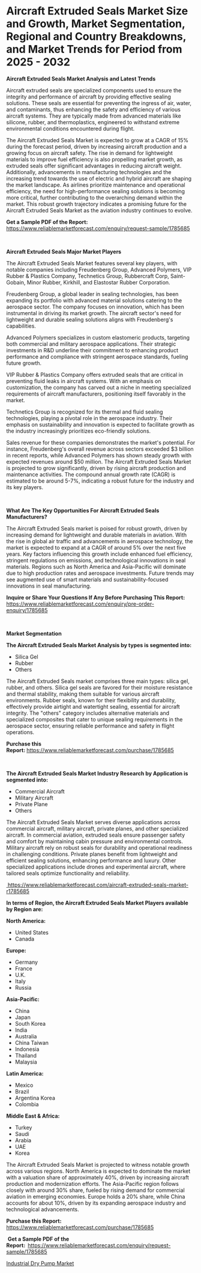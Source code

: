 <p><h1>Aircraft Extruded Seals Market Size and Growth, Market Segmentation, Regional and Country Breakdowns, and Market Trends for Period from 2025 -  2032</h1></p><p><strong>Aircraft Extruded Seals Market Analysis and Latest Trends</strong></p>
<p><p>Aircraft extruded seals are specialized components used to ensure the integrity and performance of aircraft by providing effective sealing solutions. These seals are essential for preventing the ingress of air, water, and contaminants, thus enhancing the safety and efficiency of various aircraft systems. They are typically made from advanced materials like silicone, rubber, and thermoplastics, engineered to withstand extreme environmental conditions encountered during flight.</p><p>The Aircraft Extruded Seals Market is expected to grow at a CAGR of 15% during the forecast period, driven by increasing aircraft production and a growing focus on aircraft safety. The rise in demand for lightweight materials to improve fuel efficiency is also propelling market growth, as extruded seals offer significant advantages in reducing aircraft weight. Additionally, advancements in manufacturing technologies and the increasing trend towards the use of electric and hybrid aircraft are shaping the market landscape. As airlines prioritize maintenance and operational efficiency, the need for high-performance sealing solutions is becoming more critical, further contributing to the overarching demand within the market. This robust growth trajectory indicates a promising future for the Aircraft Extruded Seals Market as the aviation industry continues to evolve.</p></p>
<p><strong>Get a Sample PDF of the Report:&nbsp;</strong> <a href="https://www.reliablemarketforecast.com/enquiry/request-sample/1785685?utm_campaign=3089&utm_medium=2&utm_source=Github&utm_content=ia&utm_term=25032025&utm_id=aircraft-extruded-seals">https://www.reliablemarketforecast.com/enquiry/request-sample/1785685</a></p>
<p>&nbsp;</p>
<p><strong>Aircraft Extruded Seals Major Market Players</strong></p>
<p><p>The Aircraft Extruded Seals Market features several key players, with notable companies including Freudenberg Group, Advanced Polymers, VIP Rubber & Plastics Company, Technetics Group, Rubbercraft Corp, Saint-Gobain, Minor Rubber, Kirkhill, and Elastostar Rubber Corporation. </p><p>Freudenberg Group, a global leader in sealing technologies, has been expanding its portfolio with advanced material solutions catering to the aerospace sector. The company focuses on innovation, which has been instrumental in driving its market growth. The aircraft sector's need for lightweight and durable sealing solutions aligns with Freudenberg's capabilities.</p><p>Advanced Polymers specializes in custom elastomeric products, targeting both commercial and military aerospace applications. Their strategic investments in R&D underline their commitment to enhancing product performance and compliance with stringent aerospace standards, fueling future growth.</p><p>VIP Rubber & Plastics Company offers extruded seals that are critical in preventing fluid leaks in aircraft systems. With an emphasis on customization, the company has carved out a niche in meeting specialized requirements of aircraft manufacturers, positioning itself favorably in the market.</p><p>Technetics Group is recognized for its thermal and fluid sealing technologies, playing a pivotal role in the aerospace industry. Their emphasis on sustainability and innovation is expected to facilitate growth as the industry increasingly prioritizes eco-friendly solutions.</p><p>Sales revenue for these companies demonstrates the market's potential. For instance, Freudenberg's overall revenue across sectors exceeded $3 billion in recent reports, while Advanced Polymers has shown steady growth with expected revenues around $50 million. The Aircraft Extruded Seals Market is projected to grow significantly, driven by rising aircraft production and maintenance activities. The compound annual growth rate (CAGR) is estimated to be around 5-7%, indicating a robust future for the industry and its key players.</p></p>
<p>&nbsp;</p>
<p><strong>What Are The Key Opportunities For Aircraft Extruded Seals Manufacturers?</strong></p>
<p><p>The Aircraft Extruded Seals market is poised for robust growth, driven by increasing demand for lightweight and durable materials in aviation. With the rise in global air traffic and advancements in aerospace technology, the market is expected to expand at a CAGR of around 5% over the next five years. Key factors influencing this growth include enhanced fuel efficiency, stringent regulations on emissions, and technological innovations in seal materials. Regions such as North America and Asia-Pacific will dominate due to high production rates and aerospace investments. Future trends may see augmented use of smart materials and sustainability-focused innovations in seal manufacturing.</p></p>
<p><strong>Inquire or Share Your Questions If Any Before Purchasing This Report:</strong> <a href="https://www.reliablemarketforecast.com/enquiry/pre-order-enquiry/1785685?utm_campaign=3089&utm_medium=2&utm_source=Github&utm_content=ia&utm_term=25032025&utm_id=aircraft-extruded-seals">https://www.reliablemarketforecast.com/enquiry/pre-order-enquiry/1785685</a></p>
<p>&nbsp;</p>
<p><strong>Market Segmentation</strong></p>
<p><strong>The Aircraft Extruded Seals Market Analysis by types is segmented into:</strong></p>
<p><ul><li>Silica Gel</li><li>Rubber</li><li>Others</li></ul></p>
<p><p>The Aircraft Extruded Seals market comprises three main types: silica gel, rubber, and others. Silica gel seals are favored for their moisture resistance and thermal stability, making them suitable for various aircraft environments. Rubber seals, known for their flexibility and durability, effectively provide airtight and watertight sealing, essential for aircraft integrity. The "others" category includes alternative materials and specialized composites that cater to unique sealing requirements in the aerospace sector, ensuring reliable performance and safety in flight operations.</p></p>
<p><strong>Purchase this Report:&nbsp;</strong><a href="https://www.reliablemarketforecast.com/purchase/1785685?utm_campaign=3089&utm_medium=2&utm_source=Github&utm_content=ia&utm_term=25032025&utm_id=aircraft-extruded-seals">https://www.reliablemarketforecast.com/purchase/1785685</a></p>
<p>&nbsp;</p>
<p><strong>The Aircraft Extruded Seals Market Industry Research by Application is segmented into:</strong></p>
<p><ul><li>Commercial Aircraft</li><li>Military Aircraft</li><li>Private Plane</li><li>Others</li></ul></p>
<p><p>The Aircraft Extruded Seals Market serves diverse applications across commercial aircraft, military aircraft, private planes, and other specialized aircraft. In commercial aviation, extruded seals ensure passenger safety and comfort by maintaining cabin pressure and environmental controls. Military aircraft rely on robust seals for durability and operational readiness in challenging conditions. Private planes benefit from lightweight and efficient sealing solutions, enhancing performance and luxury. Other specialized applications include drones and experimental aircraft, where tailored seals optimize functionality and reliability.</p></p>
<p><a href="https://www.reliablemarketforecast.com/aircraft-extruded-seals-market-r1785685?utm_campaign=3089&utm_medium=2&utm_source=Github&utm_content=ia&utm_term=25032025&utm_id=aircraft-extruded-seals">&nbsp;https://www.reliablemarketforecast.com/aircraft-extruded-seals-market-r1785685</a></p>
<p><strong>In terms of Region, the Aircraft Extruded Seals Market Players available by Region are:</strong></p>
<p>
    <p> <strong> North America: </strong>
        <ul>
            <li>United States</li>
            <li>Canada</li>
        </ul>
        </p> 
    <p> <strong> Europe: </strong>
        <ul>
            <li>Germany</li>
            <li>France</li>
            <li>U.K.</li>
            <li>Italy</li>
            <li>Russia</li>
        </ul>
        </p> 
    <p> <strong> Asia-Pacific: </strong>
        <ul>
            <li>China</li>
            <li>Japan</li>
            <li>South Korea</li>
            <li>India</li>
            <li>Australia</li>
            <li>China Taiwan</li>
            <li>Indonesia</li>
            <li>Thailand</li>
            <li>Malaysia</li>
        </ul>
        </p> 
    <p> <strong> Latin America: </strong>
        <ul>
            <li>Mexico</li>
            <li>Brazil</li>
            <li>Argentina Korea</li>
            <li>Colombia</li>
        </ul>
        </p> 
    <p> <strong> Middle East & Africa: </strong>
        <ul>
            <li>Turkey</li>
            <li>Saudi</li>
            <li>Arabia</li>
            <li>UAE</li>
            <li>Korea</li>
        </ul>
    </p>
    </p>
<p><p>The Aircraft Extruded Seals Market is projected to witness notable growth across various regions. North America is expected to dominate the market with a valuation share of approximately 40%, driven by increasing aircraft production and modernization efforts. The Asia-Pacific region follows closely with around 30% share, fueled by rising demand for commercial aviation in emerging economies. Europe holds a 20% share, while China accounts for about 10%, driven by its expanding aerospace industry and technological advancements.</p></p>
<p><strong>Purchase this Report: </strong><a href="https://www.reliablemarketforecast.com/purchase/1785685?utm_campaign=3089&utm_medium=2&utm_source=Github&utm_content=ia&utm_term=25032025&utm_id=aircraft-extruded-seals">https://www.reliablemarketforecast.com/purchase/1785685</a></p>
<p>&nbsp;<strong>Get a Sample PDF of the Report:&nbsp;&nbsp;</strong><a href="https://www.reliablemarketforecast.com/enquiry/request-sample/1785685?utm_campaign=3089&utm_medium=2&utm_source=Github&utm_content=ia&utm_term=25032025&utm_id=aircraft-extruded-seals">https://www.reliablemarketforecast.com/enquiry/request-sample/1785685</a></p>
<p><strong></strong></p>
<p><p><a href="https://github.com/awalinfucci/Market-Research-Report-List-1/blob/main/industrial-dry-pump-market.md?utm_campaign=3089&utm_medium=2&utm_source=Github&utm_content=ia&utm_term=25032025&utm_id=aircraft-extruded-seals">Industrial Dry Pump Market</a></p></p>
